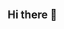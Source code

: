 ## Hi there 👋

<!--
**vpofg/vpofg** is a ✨ _special_ ✨ repository because its `README.md` (this file) appears on your GitHub profile.

<a href="https://app.daily.dev/vpofg"><img src="https://api.daily.dev/devcards/v2/ROIuEzoKQYGZfaMmsRvqI.png?r=p72" width="356" alt="Janek's Dev Card"/></a>

Here are some ideas to get you started:

- 🔭 I’m currently working on ...
- 🌱 I’m currently learning ...
- 👯 I’m looking to collaborate on ...
- 🤔 I’m looking for help with ...
- 💬 Ask me about ...
- 📫 How to reach me: ...
- 😄 Pronouns: ...
- ⚡ Fun fact: ...
-->
